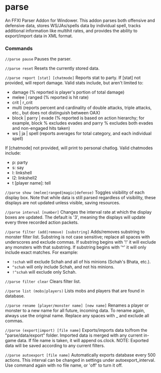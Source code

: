 # parse
An FFXI Parser Addon for Windower. This addon parses both offensive and defensive data, stores WS/JAs/spells data by individual spell, tracks additional information like multihit rates, and provides the ability to export/import data in XML format.

### Commands

`//parse pause`
Pauses the parser.

`//parse reset`
Resets the currently stored data.

`//parse report [stat] [chatmode]` Reports stat to party. 
If [stat] not provided, will report damage. Valid stats include, but aren't limited to:
* damage (% reported is player's portion of total damage)
* melee | ranged (% reported is hit rate)
* crit | r_crit
* multi (reports percent and cardinality of double attacks, triple attacks, etc., but does not distinguish between OAX)
* block | parry | evade (% reported is based on action hierarchy; for example, block % excludes evades and parry % excludes both evades and non-engaged hits taken)
* ws | ja | spell (reports averages for total category, and each individual spell)

If [chatmode] not provided, will print to personal chatlog. Valid chatmodes include:
* p: party
* s: say
* l: linkshell
* l2: linkshell2
* t [player name]: tell

`//parse show (melee|ranged|magic|defense)`
Toggles visibility of each display box. Note that while data is still parsed regardless of visibility, these displays are not updated unless visible, saving resources.

`//parse interval [number]`
Changes the interval rate at which the display boxes are updated. The default is '3', meaning the displays will update every three recorded action packets.

`//parse filter (add|remove) [substring]`
Adds/removes substring to monster filter list. Substring is not case sensitive; replace all spaces with underscores and exclude commas. If substring begins with '!' it will exclude any monsters with that substring. If substring begins with '^' it will only include exact matches. For example:
* `!schah` will exclude Schah and all of his minions (Schah's Bhata, etc.).
* `^schah` will only include Schah, and not his minions. 
* `!^schah` will exclude only Schah.

`//parse filter clear`
Clears filter list.

`//parse list (mobs|players)`
Lists mobs and players that are found in database.

`//parse rename [player/monster name] [new name]`
Renames a player or monster to a new name for all future, incoming data. To rename again, always use the original name. Replace any spaces with _ and exclude all commas.

`//parse (export|import) [file name]`
Exports/imports data to/from the "parse/data/export" folder. Imported data is merged with any current in-game data. If file name is taken, it will append os.clock. NOTE: Exported data will be saved according to any current filters.

`//parse autoexport [file name]`
Automatically exports database every 500 actions. This interval can be changed in settings under autoexport_interval. Use command again with no file name, or 'off' to turn it off.
